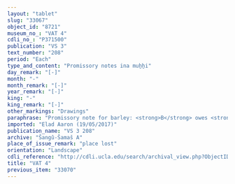 ```yaml
---
layout: "tablet"
slug: "33067"
object_id: "8721"
museum_no_: "VAT 4"
cdli_no_: "P371500"
publication: "VS 3"
text_number: "208"
period: "Each"
type_and_content: "Promissory notes ina muẖẖi"
day_remark: "[-]"
month: "-"
month_remark: "[-]"
year_remark: "[-]"
king: "-"
king_remark: "[-]"
other_markings: "Drawings"
paraphrase: "Promissory note for barley: <strong>B</strong> owes <strong>A</strong> 4;1.3 (774 l) kor of barley. He is to pay it all in Ta&scaron;rīt (VII) at the quay of Sippar.<br /> &nbsp;<br /> <strong>A</strong> = Kīnāya/Iddināya; <strong>B</strong> = Bēl-rēmanni/Mu&scaron;eb&scaron;i-Marduk//&Scaron;ang&ucirc;-&Scaron;ama&scaron;"
imported: "Elad Aaron (19/05/2017)"
publication_name: "VS 3 208"
archive: "Šangû-Šamaš A"
place_of_issue_remark: "place lost"
orientation: "Landscape"
cdli_reference: "http://cdli.ucla.edu/search/archival_view.php?ObjectID=P371500"
title: "VAT 4"
previous_item: "33070"
---
```

